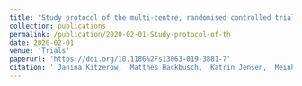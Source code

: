 ```yaml
---
title: "Study protocol of the multi-centre, randomised controlled trial of the Frankfurt Early Intervention Programme A-FFIP versus early intervention as usual for toddlers and preschool children with Autism Spectrum Disorder (A-FFIP study)"
collection: publications
permalink: /publication/2020-02-01-Study-protocol-of-th
date: 2020-02-01
venue: 'Trials'
paperurl: 'https://doi.org/10.1186%2Fs13063-019-3881-7'
citation: ' Janina Kitzerow,  Matthes Hackbusch,  Katrin Jensen,  Meinhard Kieser,  Michele Noterdaeme,  Ulrike Froehlich,  Regina Taurines,  Julia Geissler,  Nicole Wolff,  Veit Roessner,  Nico Bast,  Karoline Teufel,  Ziyon Kim,  Christine Freitag, &quot;Study protocol of the multi-centre, randomised controlled trial of the Frankfurt Early Intervention Programme A-FFIP versus early intervention as usual for toddlers and preschool children with Autism Spectrum Disorder (A-FFIP study).&quot; Trials, 2020.'
---
```

